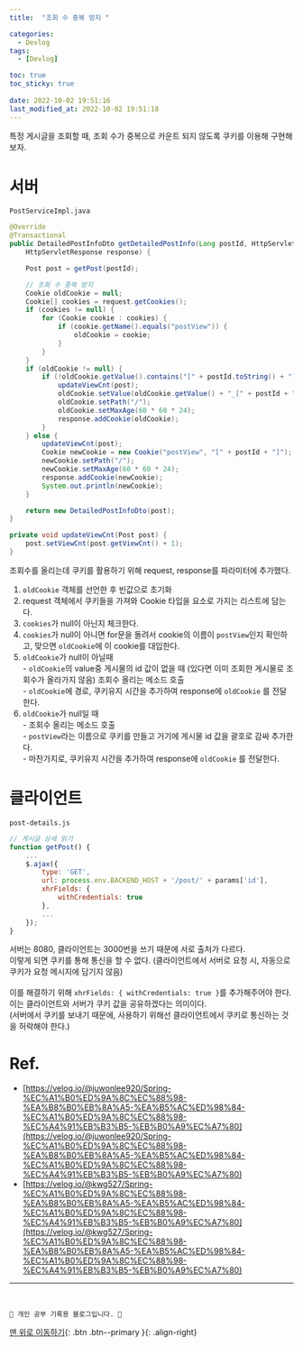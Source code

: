 ```yaml
---
title:  "조회 수 중복 방지 "

categories:
  - Devlog
tags:
  - [Devlog]

toc: true
toc_sticky: true
 
date: 2022-10-02 19:51:16
last_modified_at: 2022-10-02 19:51:18
---
```

특정 게시글을 조회할 때, 조회 수가 중복으로 카운트 되지 않도록 쿠키를 이용해 구현해보자.
# 서버
`PostServiceImpl.java`
```java
@Override
@Transactional
public DetailedPostInfoDto getDetailedPostInfo(Long postId, HttpServletRequest request,
    HttpServletResponse response) {

    Post post = getPost(postId);

    // 조회 수 중복 방지
    Cookie oldCookie = null;
    Cookie[] cookies = request.getCookies();
    if (cookies != null) {
        for (Cookie cookie : cookies) {
            if (cookie.getName().equals("postView")) {
                oldCookie = cookie;
            }
        }
    }
    if (oldCookie != null) {
        if (!oldCookie.getValue().contains("[" + postId.toString() + "]")) {
            updateViewCnt(post);
            oldCookie.setValue(oldCookie.getValue() + "_[" + postId + "]");
            oldCookie.setPath("/");
            oldCookie.setMaxAge(60 * 60 * 24);
            response.addCookie(oldCookie);
        }
    } else {
        updateViewCnt(post);
        Cookie newCookie = new Cookie("postView", "[" + postId + "]");
        newCookie.setPath("/");
        newCookie.setMaxAge(60 * 60 * 24);
        response.addCookie(newCookie);
        System.out.println(newCookie);
    }

    return new DetailedPostInfoDto(post);
}

private void updateViewCnt(Post post) {
    post.setViewCnt(post.getViewCnt() + 1);
}
```

조회수를 올리는데 쿠키를 활용하기 위해 request, response를 파라미터에 추가했다.

1. `oldCookie` 객체를 선언한 후 빈값으로 초기화
2. request 객체에서 쿠키들을 가져와 Cookie 타입을 요소로 가지는 리스트에 담는다.
3. `cookies`가 null이 아닌지 체크한다.
4. `cookies`가 null이 아니면 for문을 돌려서 cookie의 이름이 `postView`인지 확인하고, 맞으면 `oldCookie`에 이 cookie를 대입한다.
5. `oldCookie`가 null이 아닐때<br>- `oldCookie`의 value중 게시물의 id 값이 없을 때 (있다면 이미 조회한 게시물로 조회수가 올라가지 않음) 조회수 올리는 메소드 호출<br>- `oldCookie`에 경로, 쿠키유지 시간을 추가하여 response에 `oldCookie` 를 전달한다.
6. `oldCookie`가 null일 때<br>- 조회수 올리는 메소드 호출<br>- `postView`라는 이름으로 쿠키를 만들고 거기에 게시물 id 값을 괄호로 감싸 추가한다.<br>- 마찬가지로, 쿠키유지 시간을 추가하여 response에 `oldCookie` 를 전달한다.

# 클라이언트
`post-details.js`
```js
// 게시글 상세 읽기
function getPost() {
    ...
    $.ajax({
        type: 'GET',
        url: process.env.BACKEND_HOST + '/post/' + params['id'],
        xhrFields: {
            withCredentials: true
        },
        ...
    });
}
```
서버는 8080, 클라이언트는 3000번을 쓰기 때문에 서로 출처가 다르다. <br>
이렇게 되면 쿠키를 통해 통신을 할 수 없다. (클라이언트에서 서버로 요청 시, 자동으로 쿠키가 요청 메시지에 담기지 않음) <br><br>
이를 해결하기 위해 `xhrFields: { withCredentials: true }`를 추가해주어야 한다.<br>
이는 클라이언트와 서버가 쿠키 값을 공유하겠다는 의미이다.<br>
(서버에서 쿠키를 보내기 때문에, 사용하기 위해선 클라이언트에서 쿠키로 통신하는 것을 허락해야 한다.)

# Ref.
- [https://velog.io/@juwonlee920/Spring-%EC%A1%B0%ED%9A%8C%EC%88%98-%EA%B8%B0%EB%8A%A5-%EA%B5%AC%ED%98%84-%EC%A1%B0%ED%9A%8C%EC%88%98-%EC%A4%91%EB%B3%B5-%EB%B0%A9%EC%A7%80](https://velog.io/@juwonlee920/Spring-%EC%A1%B0%ED%9A%8C%EC%88%98-%EA%B8%B0%EB%8A%A5-%EA%B5%AC%ED%98%84-%EC%A1%B0%ED%9A%8C%EC%88%98-%EC%A4%91%EB%B3%B5-%EB%B0%A9%EC%A7%80)
- [https://velog.io/@kwg527/Spring-%EC%A1%B0%ED%9A%8C%EC%88%98-%EA%B8%B0%EB%8A%A5-%EA%B5%AC%ED%98%84-%EC%A1%B0%ED%9A%8C%EC%88%98-%EC%A4%91%EB%B3%B5-%EB%B0%A9%EC%A7%80](https://velog.io/@kwg527/Spring-%EC%A1%B0%ED%9A%8C%EC%88%98-%EA%B8%B0%EB%8A%A5-%EA%B5%AC%ED%98%84-%EC%A1%B0%ED%9A%8C%EC%88%98-%EC%A4%91%EB%B3%B5-%EB%B0%A9%EC%A7%80)





***
<br>


    💛 개인 공부 기록용 블로그입니다. 👻

[맨 위로 이동하기](#){: .btn .btn--primary }{: .align-right}
